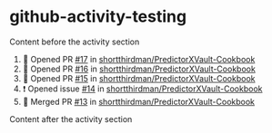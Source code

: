 # github-activity-testing

Content before the activity section

<!--START_SECTION:activity-->
1. 💪 Opened PR [#17](https://github.com/shortthirdman/PredictorXVault-Cookbook/pull/17) in [shortthirdman/PredictorXVault-Cookbook](https://github.com/shortthirdman/PredictorXVault-Cookbook)
2. 💪 Opened PR [#16](https://github.com/shortthirdman/PredictorXVault-Cookbook/pull/16) in [shortthirdman/PredictorXVault-Cookbook](https://github.com/shortthirdman/PredictorXVault-Cookbook)
3. 💪 Opened PR [#15](https://github.com/shortthirdman/PredictorXVault-Cookbook/pull/15) in [shortthirdman/PredictorXVault-Cookbook](https://github.com/shortthirdman/PredictorXVault-Cookbook)
4. ❗ Opened issue [#14](https://github.com/shortthirdman/PredictorXVault-Cookbook/issues/14) in [shortthirdman/PredictorXVault-Cookbook](https://github.com/shortthirdman/PredictorXVault-Cookbook)
5. 🎉 Merged PR [#13](https://github.com/shortthirdman/PredictorXVault-Cookbook/pull/13) in [shortthirdman/PredictorXVault-Cookbook](https://github.com/shortthirdman/PredictorXVault-Cookbook)
<!--END_SECTION:activity-->

Content after the activity section
